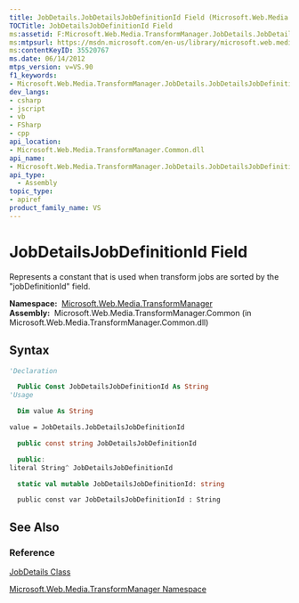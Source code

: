 ```yaml
---
title: JobDetails.JobDetailsJobDefinitionId Field (Microsoft.Web.Media.TransformManager)
TOCTitle: JobDetailsJobDefinitionId Field
ms:assetid: F:Microsoft.Web.Media.TransformManager.JobDetails.JobDetailsJobDefinitionId
ms:mtpsurl: https://msdn.microsoft.com/en-us/library/microsoft.web.media.transformmanager.jobdetails.jobdetailsjobdefinitionid(v=VS.90)
ms:contentKeyID: 35520767
ms.date: 06/14/2012
mtps_version: v=VS.90
f1_keywords:
- Microsoft.Web.Media.TransformManager.JobDetails.JobDetailsJobDefinitionId
dev_langs:
- csharp
- jscript
- vb
- FSharp
- cpp
api_location:
- Microsoft.Web.Media.TransformManager.Common.dll
api_name:
- Microsoft.Web.Media.TransformManager.JobDetails.JobDetailsJobDefinitionId
api_type:
  - Assembly
topic_type:
- apiref
product_family_name: VS
---
```


# JobDetailsJobDefinitionId Field

Represents a constant that is used when transform jobs are sorted by the "jobDefinitionId" field.

**Namespace:**  [Microsoft.Web.Media.TransformManager](microsoft-web-media-transformmanager-namespace.md)  
**Assembly:**  Microsoft.Web.Media.TransformManager.Common (in Microsoft.Web.Media.TransformManager.Common.dll)

## Syntax

```vb
'Declaration

  Public Const JobDetailsJobDefinitionId As String
'Usage

  Dim value As String

value = JobDetails.JobDetailsJobDefinitionId
```

```csharp
  public const string JobDetailsJobDefinitionId
```

```cpp
  public:
literal String^ JobDetailsJobDefinitionId
```

``` fsharp
  static val mutable JobDetailsJobDefinitionId: string
```

```jscript
  public const var JobDetailsJobDefinitionId : String
```

## See Also

### Reference

[JobDetails Class](jobdetails-class-microsoft-web-media-transformmanager.md)

[Microsoft.Web.Media.TransformManager Namespace](microsoft-web-media-transformmanager-namespace.md)

